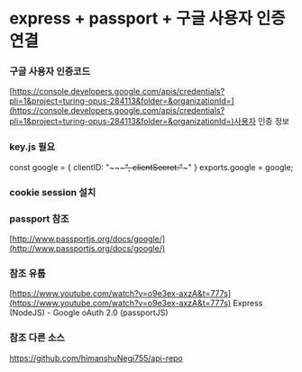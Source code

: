 # express + passport + 구글 사용자 인증 연결


### 구글 사용자 인증코드
[https://console.developers.google.com/apis/credentials?pli=1&project=turing-opus-284113&folder=&organizationId=](https://console.developers.google.com/apis/credentials?pli=1&project=turing-opus-284113&folder=&organizationId=)사용자 인증 정보

### key.js 필요
const google = {
  clientID: "~~~~~",
  clientSecret:"~~~"
}
exports.google = google;

### cookie session 설치


### passport 참조
[http://www.passportjs.org/docs/google/](http://www.passportjs.org/docs/google/)


### 참조 유툽
[https://www.youtube.com/watch?v=o9e3ex-axzA&t=777s](https://www.youtube.com/watch?v=o9e3ex-axzA&t=777s)
Express (NodeJS) - Google oAuth 2.0 (passportJS)

### 참조 다른 소스
https://github.com/himanshuNegi755/api-repo